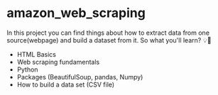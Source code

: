 # amazon_web_scraping
In this project you can find things about how to extract data from one source(webpage) and build a dataset from it. 
So what you'll learn? 💡🤔
- HTML Basics 
- Web scraping fundamentals 
- Python 
- Packages (BeautifulSoup, pandas, Numpy) 
- How to build a data set (CSV file)
